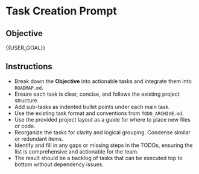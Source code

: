 # Task Creation Prompt

## Objective
{{USER_GOAL}}

## Instructions
- Break down the **Objective** into actionable tasks and integrate them into `ROADMAP.md`.
- Ensure each task is clear, concise, and follows the existing project structure.
- Add sub-tasks as indented bullet points under each main task.
- Use the existing task format and conventions from `TODO_ARCHIVE.md`.
- Use the provided project layout as a guide for where to place new files or code.
- Reorganize the tasks for clarity and logical grouping. Condense similar or redundant items.
- Identify and fill in any gaps or missing steps in the TODOs, ensuring the list is comprehensive and actionable for the team.
- The result should be a backlog of tasks that can be executed top to bottom without dependency issues.
